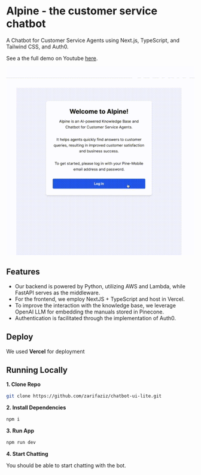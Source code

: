 # Alpine - the customer service chatbot

A Chatbot for Customer Service Agents using Next.js, TypeScript, and Tailwind CSS, and Auth0.

See a the full demo on Youtube [here](https://youtu.be/o4nPTXq9EpM).

![Demo GIF](./public/demo.gif)

## Features
- Our backend is powered by Python, utilizing AWS and Lambda, while FastAPI serves as the middleware.
- For the frontend, we employ NextJS + TypeScript and host in Vercel.
- To improve the interaction with the knowledge base, we leverage OpenAI LLM for embedding the manuals stored in Pinecone.
- Authentication is facilitated through the implementation of Auth0.

## Deploy

We used **Vercel** for deployment

## Running Locally

**1. Clone Repo**

```bash
git clone https://github.com/zarifaziz/chatbot-ui-lite.git
```

**2. Install Dependencies**

```bash
npm i
```

**3. Run App**

```bash
npm run dev
```

**4. Start Chatting**

You should be able to start chatting with the bot.
